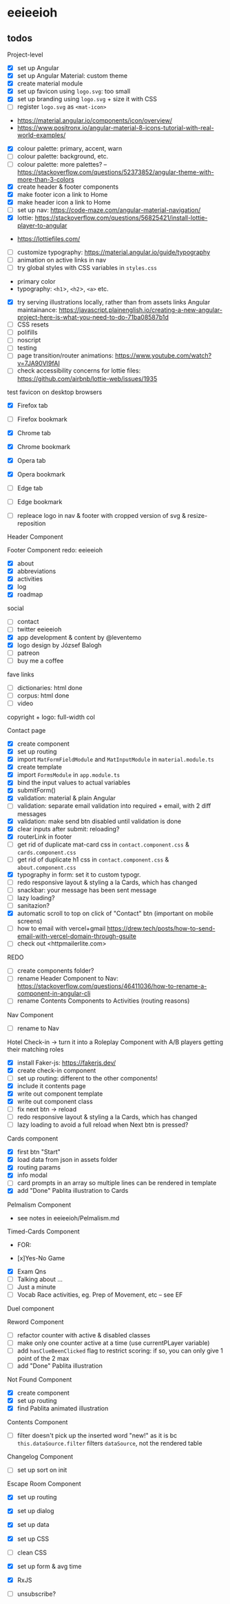 # eeieeioh

## todos
Project-level
- [x] set up Angular
- [x] set up Angular Material: custom theme
- [x] create material module
- [x] set up favicon using `logo.svg`: too small
- [x] set up branding using `logo.svg` + size it with CSS
- [ ] register `logo.svg` as `<mat-icon>`
* <https://material.angular.io/components/icon/overview/>
* <https://www.positronx.io/angular-material-8-icons-tutorial-with-real-world-examples/>
- [x] colour palette: primary, accent, warn
- [ ] colour palette: background, etc.
- [ ] colour palette: more palettes? – <https://stackoverflow.com/questions/52373852/angular-theme-with-more-than-3-colors>
- [x] create header & footer components
- [x] make footer icon a link to Home
- [x] make header icon a link to Home
- [ ] set up nav: <https://code-maze.com/angular-material-navigation/>
- [x] lottie: <https://stackoverflow.com/questions/56825421/install-lottie-player-to-angular>
* <https://lottiefiles.com/>
- [ ] customize typography: <https://material.angular.io/guide/typography>
- [ ] animation on active links in nav
- [ ] try global styles with CSS variables in `styles.css`
* primary color
* typography: `<h1`>, `<h2`>, `<a>` etc.
- [x] try serving illustrations locally, rather than from assets links
Angular maintainance: <https://javascript.plainenglish.io/creating-a-new-angular-project-here-is-what-you-need-to-do-71ba08587b1d>
- [ ] CSS resets
- [ ] polifills
- [ ] noscript
- [ ] testing
- [ ] page transition/router animations: <https://www.youtube.com/watch?v=7JA90VI9fAI>
- [ ] check accessibility concerns for lottie files:
<https://github.com/airbnb/lottie-web/issues/1935>

test favicon on desktop browsers
- [x] Firefox tab
- [ ] Firefox bookmark
- [x] Chrome tab
- [x] Chrome bookmark
- [x] Opera tab
- [x] Opera bookmark
- [ ] Edge tab
- [ ] Edge bookmark

- [ ] repleace logo in nav & footer with cropped version of svg & resize-reposition

Header Component

Footer Component redo:
  eeieeioh
  - [x] about
  - [x] abbreviations
  - [x] activities
  - [x] log
  - [x] roadmap

  social
  - [ ] contact
  - [ ] twitter eeieeioh
  - [x] app development & content by @leventemo
  - [x] logo design by József Balogh
  - [ ] patreon
  - [ ] buy me a coffee

  fave links
  - [ ] dictionaries: html done
  - [ ] corpus: html done
  - [ ] video

  copyright + logo: full-width col

Contact page
- [x] create component
- [x] set up routing
- [x] import `MatFormFieldModule` and `MatInputModule` in `material.module.ts`
- [x] create template
- [x] import `FormsModule` in `app.module.ts`
- [x] bind the input values to actual variables
- [x] submitForm()
- [x] validation: material & plain Angular
- [ ] validation: separate email validation into required + email, with 2 diff messages
- [x] validation: make send btn disabled until validation is done
- [x] clear inputs after submit: reloading?
- [x] routerLink in footer
- [ ] get rid of duplicate mat-card css in `contact.component.css` & `cards.component.css`
- [ ] get rid of duplicate h1 css in `contact.component.css` & `about.component.css`
- [x] typography in form: set it to custom typogr.
- [ ] redo responsive layout & styling a la Cards, which has changed
- [ ] snackbar: your message has been sent message
- [ ] lazy loading?
- [ ] sanitazion?
- [x] automatic scroll to top on click of "Contact" btn (important on mobile screens)
- [ ] how to email with vercel+gmail <https://drew.tech/posts/how-to-send-email-with-vercel-domain-through-gsuite>
- [ ] check out <httpmailerlite.com>

REDO
- [ ] create components folder?
- [ ] rename Header Component to Nav: <https://stackoverflow.com/questions/46411036/how-to-rename-a-component-in-angular-cli>
- [ ] rename Contents Components to Activities (routing reasons)

Nav Component
- [ ] rename to Nav

Hotel Check-in -> turn it into a Roleplay Component with A/B players getting their matching roles
- [x] install Faker-js: <https://fakerjs.dev/>
- [x] create check-in component
- [ ] set up routing: different to the other components!
- [x] include it contents page
- [x] write out component template
- [x] write out component class
- [ ] fix next btn -> reload
- [ ] redo responsive layout & styling a la Cards, which has changed
- [ ] lazy loading to avoid a full reload when Next btn is pressed?

Cards component
- [x] first btn "Start"
- [x] load data from json in assets folder
- [x] routing params
- [x] info modal
- [ ] card prompts in an array so multiple lines can be rendered in template
- [x] add "Done" Pablita illustration to Cards

Pelmalism Component
* see notes in eeieeioh/Pelmalism.md

Timed-Cards Component
* FOR:
- [x]Yes-No Game
- [x] Exam Qns
- [ ] Talking about ...
- [ ] Just a minute
- [ ] Vocab Race activities, eg. Prep of Movement, etc – see EF

Duel component


Reword Component
- [ ] refactor counter with active & disabled classes
- [ ] make only one counter active at a time (use currentPLayer variable)
- [ ] add `hasClueBeenClicked` flag to restrict scoring: if so, you can only give 1 point of the 2 max
- [ ] add "Done" Pablita illustration

Not Found Component
- [x] create component
- [x] set up routing
- [x] find Pablita animated illustration

Contents Component
- [ ] filter doesn't pick up the inserted word "new!" as it is bc `this.dataSource.filter` filters `dataSource`, not the rendered table

Changelog Component
- [ ] set up sort on init

Escape Room Component
- [x] set up routing
- [x] set up dialog
- [x] set up data
- [x] set up CSS
- [ ] clean CSS
- [x] set up form & avg time
- [x] RxJS
- [ ] unsubscribe?


